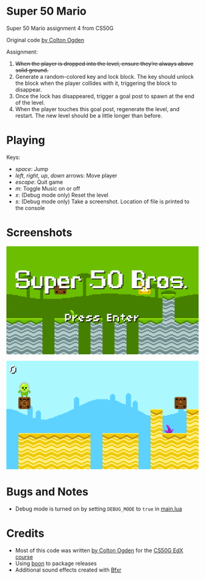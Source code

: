 # Super 50 Mario

Super 50 Mario assignment 4 from CS50G

Original code [by Colton Ogden](https://cs50.harvard.edu/games/2018/projects/4/mario/)

Assignment:

1. ~~When the player is dropped into the level, ensure they’re always above solid ground.~~
2. Generate a random-colored key and lock block. The key should unlock the block when the player collides with it, triggering the block to disappear.
3. Once the lock has disappeared, trigger a goal post to spawn at the end of the level.
4. When the player touches this goal post, regenerate the level, and restart. The new level should be a little longer than before. 


# Playing

Keys:

* *space*: Jump
* *left*, *right*, *up*, *down* arrows: Move player
* *escape*: Quit game
* *m*: Toggle Music on or off
* *x*: (Debug mode only) Reset the level
* *s*: (Debug mode only) Take a screenshot. Location of file is printed to the console

# Screenshots

![Title screen](images/titlescreen.png)

![Not spawning over a chasm](images/spawn1.png)


# Bugs and Notes

* Debug mode is turned on by setting `DEBUG_MODE` to `true` in [main.lua](main.lua)


# Credits

* Most of this code was written [by Colton Ogden](https://cs50.harvard.edu/games/2018/projects/4/mario/) for the [CS50G EdX course](https://learning.edx.org/course/course-v1:HarvardX+CS50G+Games/home)
* Using [boon](https://github.com/camchenry/boon) to package releases
* Additional sound effects created with [Bfxr](https://www.bfxr.net/)
